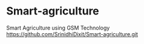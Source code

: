 # Smart-agriculture
Smart Agriculture using GSM Technology
https://github.com/SrinidhiDixit/Smart-agriculture.git
